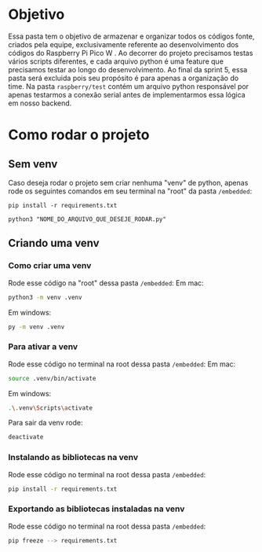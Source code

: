 # Objetivo

Essa pasta tem o objetivo de armazenar e organizar todos os códigos fonte, criados pela equipe, exclusivamente referente ao desenvolvimento dos códigos do Raspberry Pi Pico W . Ao decorrer do projeto precisamos testas vários scripts diferentes, e cada arquivo python é uma feature que precisamos testar ao longo do desenvolvimento. Ao final da sprint 5, essa pasta será excluida pois seu propósito é para apenas a organização do time. Na pasta `raspberry/test` contém um arquivo python responsável por apenas testarmos a conexão serial antes de implementarmos essa lógica em nosso backend.

# Como rodar o projeto

## Sem venv

Caso deseja rodar o projeto sem criar nenhuma "venv" de python, apenas rode os seguintes comandos em seu terminal na "root" da pasta `/embedded`:

```shell
pip install -r requirements.txt
```

```shell
python3 "NOME_DO_ARQUIVO_QUE_DESEJE_RODAR.py"
```

## Criando uma venv

### Como criar uma venv

Rode esse código na "root" dessa pasta `/embedded`:
Em mac:

```bash
python3 -m venv .venv
```

Em windows:

```bash
py -m venv .venv
```

### Para ativar a venv

Rode esse código no terminal na root dessa pasta `/embedded`:
Em mac:

```bash
source .venv/bin/activate
```

Em windows:

```bash
.\.venv\Scripts\activate
```

Para sair da venv rode:

```bash
deactivate
```

### Instalando as bibliotecas na venv

Rode esse código no terminal na root dessa pasta `/embedded`:

```bash
pip install -r requirements.txt
```

### Exportando as bibliotecas instaladas na venv

Rode esse código no terminal na root dessa pasta `/embedded`:

```bash
pip freeze --> requirements.txt
```
